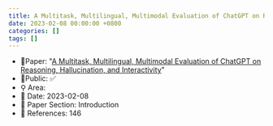 ```yaml
---
title: A Multitask, Multilingual, Multimodal Evaluation of ChatGPT on Reasoning, Hallucination, and Interactivity
date: 2023-02-08 00:00:00 +0800
categories: []
tags: []
---
```


- 📙Paper: "[A Multitask, Multilingual, Multimodal Evaluation of ChatGPT on Reasoning, Hallucination, and Interactivity](https://www.semanticscholar.org/paper/A-Multitask%2C-Multilingual%2C-Multimodal-Evaluation-of-Bang-Cahyawijaya/bf8491bef353df126e2306ad2fe4b898697b906a)"
- 🔑Public: ✅
- ⚲ Area: 
- 📅 Date: 2023-02-08
- 🔎 Paper Section: Introduction
- 📝 References: 146
